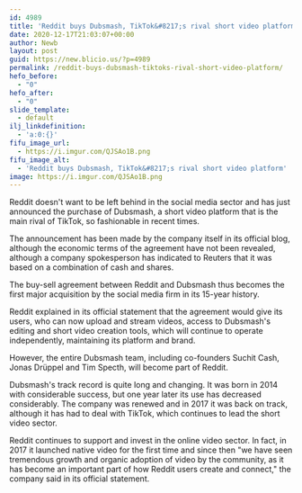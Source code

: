 ```yaml
---
id: 4989
title: 'Reddit buys Dubsmash, TikTok&#8217;s rival short video platform'
date: 2020-12-17T21:03:07+00:00
author: Newb
layout: post
guid: https://new.blicio.us/?p=4989
permalink: /reddit-buys-dubsmash-tiktoks-rival-short-video-platform/
hefo_before:
  - "0"
hefo_after:
  - "0"
slide_template:
  - default
ilj_linkdefinition:
  - 'a:0:{}'
fifu_image_url:
  - https://i.imgur.com/QJSAo1B.png
fifu_image_alt:
  - 'Reddit buys Dubsmash, TikTok&#8217;s rival short video platform'
image: https://i.imgur.com/QJSAo1B.png
---
```

Reddit doesn't want to be left behind in the social media sector and has just announced the purchase of Dubsmash, a short video platform that is the main rival of TikTok, so fashionable in recent times.

The announcement has been made by the company itself in its official blog, although the economic terms of the agreement have not been revealed, although a company spokesperson has indicated to Reuters that it was based on a combination of cash and shares. 

The buy-sell agreement between Reddit and Dubsmash thus becomes the first major acquisition by the social media firm in its 15-year history.

Reddit explained in its official statement that the agreement would give its users, who can now upload and stream videos, access to Dubsmash's editing and short video creation tools, which will continue to operate independently, maintaining its platform and brand.

However, the entire Dubsmash team, including co-founders Suchit Cash, Jonas Drüppel and Tim Specth, will become part of Reddit.

Dubsmash's track record is quite long and changing. It was born in 2014 with considerable success, but one year later its use has decreased considerably. The company was renewed and in 2017 it was back on track, although it has had to deal with TikTok, which continues to lead the short video sector. 

Reddit continues to support and invest in the online video sector. In fact, in 2017 it launched native video for the first time and since then "we have seen tremendous growth and organic adoption of video by the community, as it has become an important part of how Reddit users create and connect," the company said in its official statement.